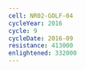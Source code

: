 ```yaml
---
cell: NR02-GOLF-04
cycleYear: 2016
cycle: 9
cycleDate: 2016-09
resistance: 413000
enlightened: 332000
---
```

